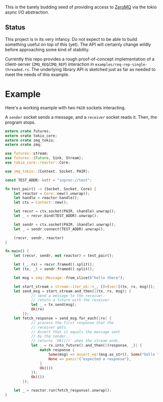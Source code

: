 This is the barely budding seed of providing access to
[ZeroMQ](http://zeromq.org/) via the tokio async I/O abstraction.

Status
------

This project is in its very infancy. Do not expect to be able to build
something useful on top of this (yet). The API will certainly change
wildly before approaching some kind of stability.

Currently this repo provides a rough proof-of-concept implementation
of a client-server (`ZMQ_REQ`/`ZMQ_REP`) interaction in
`examples/req-rep-single-threaded.rs`. The underlying library API is
sketched just as far as needed to meet the needs of this example.

# Example

Here's a working example with two `PAIR` sockets interacting.

A `sender` socket sends a message, and a `receiver` socket reads it.
Then, the program stops.

```rust
extern crate futures;
extern crate tokio_core;
extern crate zmq_tokio;
extern crate zmq;

use futures::stream;
use futures::{Future, Sink, Stream};
use tokio_core::reactor::Core;

use zmq_tokio::{Context, Socket, PAIR};

const TEST_ADDR: &str = "inproc://test";

fn test_pair() -> (Socket, Socket, Core) {
    let reactor = Core::new().unwrap();
    let handle = reactor.handle();
    let ctx = Context::new();

    let recvr = ctx.socket(PAIR, &handle).unwrap();
    let _ = recvr.bind(TEST_ADDR).unwrap();

    let sendr = ctx.socket(PAIR, &handle).unwrap();
    let _ = sendr.connect(TEST_ADDR).unwrap();

    (recvr, sendr, reactor)
}

fn main() {
    let (recvr, sendr, mut reactor) = test_pair();

    let (_, rx) = recvr.framed().split();
    let (tx, _) = sendr.framed().split();

    let msg = zmq::Message::from_slice(b"hello there");

    let start_stream = stream::iter_ok::<_, ()>(vec![(tx, rx, msg)]);
    let send_msg = start_stream.and_then(|(tx, rx, msg)| {
            // send a message to the receiver.
            // return a future with the receiver
            let _ = tx.send(msg);
            Ok(rx)
        });
    let fetch_response = send_msg.for_each(|rx| {
            // process the first response that the
            // receiver gets.
            // Assert that it equals the message sent
            // by the sender.
            // returns `Ok(())` when the stream ends.
            let _ = rx.into_future().and_then(|(response, _)| {
                match response {
                    Some(msg) => assert_eq!(msg.as_str(), Some("hello there")),
                    None => panic!("expected a response"),
                }
                Ok(())
            });
            Ok(())
        });

    let _ = reactor.run(fetch_response).unwrap();
}
```
